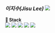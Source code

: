 ### _이지수(Jisu Lee)_ <img src="https://img.shields.io/badge/GitHub-181717?style=flat-square&logo=GitHub&logoColor=ffffff"/>


__🌱 Stack__ <br/>
<img src="https://img.shields.io/badge/React-61DAFB?style=flat-square&logo=React&logoColor=ffffff"/> 
<img src="https://img.shields.io/badge/Redux-764ABC?style=flat-square&logo=Redux&logoColor=ffffff"/>
<img src="https://img.shields.io/badge/Axios-5A29E4?style=flat-square&logo=Axios&logoColor=ffffff"/>
<img src="https://img.shields.io/badge/styled-components-DB7093?style=flat-square&logo=styled-components&logoColor=ffffff"/>
<img src="https://img.shields.io/badge/Python-3776AB?style=flat-square&logo=React&logoColor=ffffff"/>


